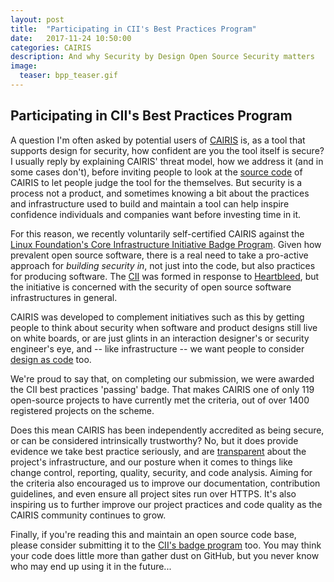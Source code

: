 ```yaml
---
layout: post
title:  "Participating in CII's Best Practices Program"
date:   2017-11-24 10:50:00
categories: CAIRIS
description: And why Security by Design Open Source Security matters
image:
  teaser: bpp_teaser.gif
---
```


## Participating in CII's Best Practices Program ##

A question I'm often asked by potential users of [CAIRIS](http://cairis.org) is, as a tool that supports design for security, how confident are you the tool itself is secure?  I usually reply by explaining CAIRIS' threat model, how we address it (and in some cases don't), before inviting people to look at the [source code](https://github.com/failys/cairis) of CAIRIS to let people judge the tool for the themselves.  But security is a process not a product, and sometimes knowing a bit about the practices and infrastructure used to build and maintain a tool can help inspire confidence individuals and companies want before investing time in it.

For this reason, we recently voluntarily self-certified CAIRIS against the [Linux Foundation's Core Infrastructure Initiative Badge Program](https://bestpractices.coreinfrastructure.org). Given how prevalent open source software, there is a real need to take a pro-active approach for *building security in*, not just into the code, but also practices for producing software.  The [CII](https://www.coreinfrastructure.org) was formed in response to [Heartbleed](http://heartbleed.com), but the initiative is concerned with the security of open source software infrastructures in general.

CAIRIS was developed to complement initiatives such as this by getting people to think about security when software and product designs still live on white boards, or are just glints in an interaction designer's or security engineer's eye, and -- like infrastructure -- we want people to consider [design as code](https://www.researchgate.net/publication/318324565_Design_as_Code_Facilitating_Collaboration_Between_Usability_and_Security_Engineers_Using_CAIRIS) too.

We're proud to say that, on completing our submission, we were awarded the CII best practices 'passing' badge.  That makes CAIRIS one of only 119 open-source projects to have currently met the criteria, out of over 1400 registered projects on the scheme.

Does this mean CAIRIS has been independently accredited as being secure, or can be considered intrinsically trustworthy?  No, but it does provide evidence we take best practice seriously, and are [transparent](https://bestpractices.coreinfrastructure.org/projects/1411) about the project's infrastructure, and our posture when it comes to things like change control, reporting, quality, security, and code analysis.  Aiming for the criteria also encouraged us to improve our documentation, contribution guidelines, and even ensure all project sites run over HTTPS.  It's also inspiring us to further improve our project practices and code quality as the CAIRIS community continues to grow.

Finally, if you're reading this and maintain an open source code base, please consider submitting it to the [CII's badge program](https://bestpractices.coreinfrastructure.org) too.  You may think your code does little more than gather dust on GitHub, but you never know who may end up using it in the future...
